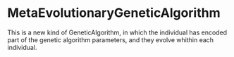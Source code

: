 # MetaEvolutionaryGeneticAlgorithm
This is a new kind of GeneticAlgorithm, in which the individual has encoded part of the genetic algorithm parameters, and they evolve whithin each individual.
